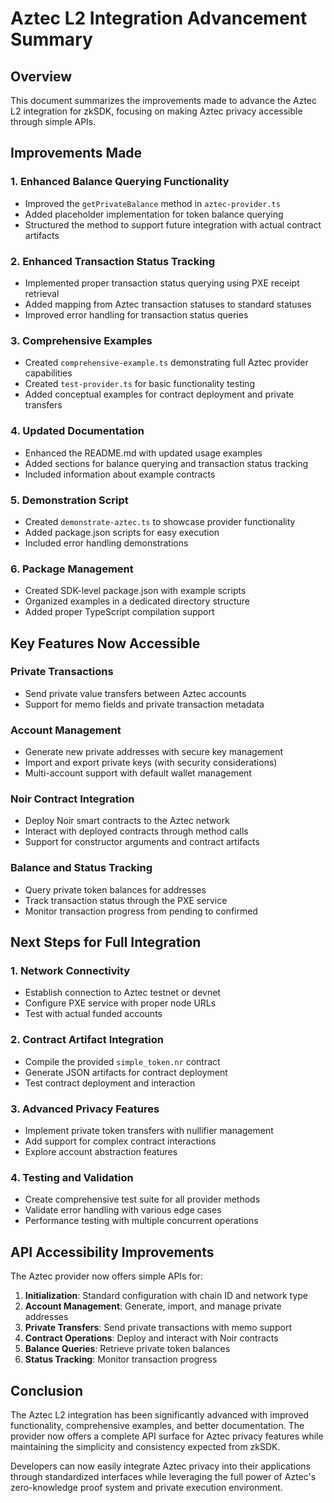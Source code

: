 # Aztec L2 Integration Advancement Summary

## Overview
This document summarizes the improvements made to advance the Aztec L2 integration for zkSDK, focusing on making Aztec privacy accessible through simple APIs.

## Improvements Made

### 1. Enhanced Balance Querying Functionality
- Improved the `getPrivateBalance` method in `aztec-provider.ts`
- Added placeholder implementation for token balance querying
- Structured the method to support future integration with actual contract artifacts

### 2. Enhanced Transaction Status Tracking
- Implemented proper transaction status querying using PXE receipt retrieval
- Added mapping from Aztec transaction statuses to standard statuses
- Improved error handling for transaction status queries

### 3. Comprehensive Examples
- Created `comprehensive-example.ts` demonstrating full Aztec provider capabilities
- Created `test-provider.ts` for basic functionality testing
- Added conceptual examples for contract deployment and private transfers

### 4. Updated Documentation
- Enhanced the README.md with updated usage examples
- Added sections for balance querying and transaction status tracking
- Included information about example contracts

### 5. Demonstration Script
- Created `demonstrate-aztec.ts` to showcase provider functionality
- Added package.json scripts for easy execution
- Included error handling demonstrations

### 6. Package Management
- Created SDK-level package.json with example scripts
- Organized examples in a dedicated directory structure
- Added proper TypeScript compilation support

## Key Features Now Accessible

### Private Transactions
- Send private value transfers between Aztec accounts
- Support for memo fields and private transaction metadata

### Account Management
- Generate new private addresses with secure key management
- Import and export private keys (with security considerations)
- Multi-account support with default wallet management

### Noir Contract Integration
- Deploy Noir smart contracts to the Aztec network
- Interact with deployed contracts through method calls
- Support for constructor arguments and contract artifacts

### Balance and Status Tracking
- Query private token balances for addresses
- Track transaction status through the PXE service
- Monitor transaction progress from pending to confirmed

## Next Steps for Full Integration

### 1. Network Connectivity
- Establish connection to Aztec testnet or devnet
- Configure PXE service with proper node URLs
- Test with actual funded accounts

### 2. Contract Artifact Integration
- Compile the provided `simple_token.nr` contract
- Generate JSON artifacts for contract deployment
- Test contract deployment and interaction

### 3. Advanced Privacy Features
- Implement private token transfers with nullifier management
- Add support for complex contract interactions
- Explore account abstraction features

### 4. Testing and Validation
- Create comprehensive test suite for all provider methods
- Validate error handling with various edge cases
- Performance testing with multiple concurrent operations

## API Accessibility Improvements

The Aztec provider now offers simple APIs for:

1. **Initialization**: Standard configuration with chain ID and network type
2. **Account Management**: Generate, import, and manage private addresses
3. **Private Transfers**: Send private transactions with memo support
4. **Contract Operations**: Deploy and interact with Noir contracts
5. **Balance Queries**: Retrieve private token balances
6. **Status Tracking**: Monitor transaction progress

## Conclusion

The Aztec L2 integration has been significantly advanced with improved functionality, comprehensive examples, and better documentation. The provider now offers a complete API surface for Aztec privacy features while maintaining the simplicity and consistency expected from zkSDK.

Developers can now easily integrate Aztec privacy into their applications through standardized interfaces while leveraging the full power of Aztec's zero-knowledge proof system and private execution environment.
